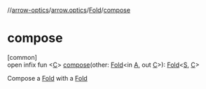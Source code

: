 //[arrow-optics](../../../index.md)/[arrow.optics](../index.md)/[Fold](index.md)/[compose](compose.md)

# compose

[common]\
open infix fun &lt;[C](compose.md)&gt; [compose](compose.md)(other: [Fold](index.md)&lt;in [A](index.md), out [C](compose.md)&gt;): [Fold](index.md)&lt;[S](index.md), [C](compose.md)&gt;

Compose a [Fold](index.md) with a [Fold](index.md)
